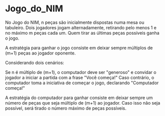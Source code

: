 # Jogo_do_NIM

No Jogo do NIM, n peças são inicialmente dispostas numa mesa ou tabuleiro. Dois jogadores jogam  alternadamente, retirando pelo menos 1 e no máximo m peças cada um. Quem tirar as últimas peças possíveis ganha o jogo.

A estratégia para ganhar o jogo consiste em deixar sempre múltiplos de (m+1) peças ao jogador oponente.

Considerando dois cenários: 

Se n é múltiplo de (m+1), o computador deve ser "generoso" e convidar o jogador a iniciar a partida com a frase "Você começa!"
Caso contrário, o computador toma a iniciativa de começar o jogo, declarando "Computador começa!"

A estratégia do computador para ganhar consiste em deixar sempre um número de peças que seja múltiplo de (m+1) ao jogador. Caso isso não seja possível, será tirado o número máximo de peças possíveis.
